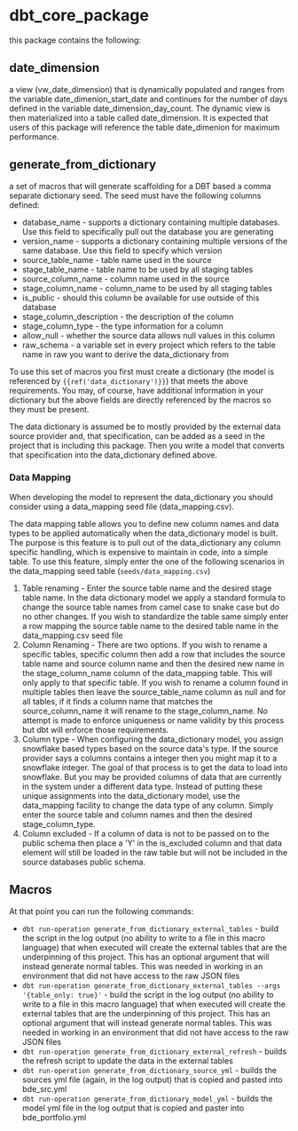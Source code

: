 
# dbt_core_package
this package contains the following:

## date_dimension 
a view (vw_date_dimension) that is dynamically populated and ranges from the variable date_dimenion_start_date and continues for the number of days defined in the variable date_dimension_day_count. The dynamic view is then materialized into a table called date_dimension. It is expected that users of this package will reference the table date_dimenion for maximum performance.

## generate_from_dictionary
a set of macros that will generate scaffolding for a DBT based a comma separate dictionary seed. The seed must have the following columns defined:
* database_name - supports a dictionary containing multiple databases. Use this field to specifically pull out the database you are generating
* version_name - supports a dictionary containing multiple versions of the same database. Use this field to specify which version
* source_table_name - table name used in the source
* stage_table_name - table name to be used by all staging tables
* source_column_name - column name used in the source
* stage_column_name - column_name to be used by all staging tables
* is_public - should this column be available for use outside of this database
* stage_column_description - the description of the column
* stage_column_type - the type information for a column
* allow_null - whether the source data allows null values in this column
* raw_schema - a variable set in every project which refers to the table name in raw you want to derive the data_dictionary from

To use this set of macros you first must create a dictionary (the model is referenced by ```{{ref('data_dictionary')}}```) that meets the above requirements. You may, of course, have additional information in your dictionary but the above fields are directly referenced by the macros so they must be present.  

The data dictionary is assumed be to mostly provided by the external data source provider and, that specification, can be added as a seed in the project that is including this package. Then you write a model that converts that specification into the data_dictionary defined above.

### Data Mapping
When developing the model to represent the data_dictionary you should consider using a data_mapping seed file (data_mapping.csv). 

The data mapping table allows you to define new column names and data types to be applied automatically when the data_dictionary model is built. The purpose is this feature is to pull out of the data_dictionary any column specific handling, which is expensive to maintain in code, into a simple table. To use this feature, simply enter the one of the following scenarios in the data_mapping seed table (```seeds/data_mapping.csv```)
1. Table renaming - Enter the source table name and the desired stage table name. In the data dictionary model we apply a standard formula to change the source table names from camel case to snake case but do no other changes. If you wish to standardize the table same simply enter a row mapping the source table name to the desired table name in the data_mapping.csv seed file
2. Column Renaming - There are two options. If you wish to rename a specific tables, specific column then add a row that includes the source table name and source column name and then the desired new name in the stage_column_name column of the data_mapping table. This will only apply to that specific table. If you wish to rename a column found in multiple tables then leave the source_table_name column as null and for all tables, if it finds a column name that matches the source_column_name it will rename to the stage_column_name. No attempt is made to enforce uniqueness or name validity by this process but dbt will enforce those requirements.
3. Column type - When configuring the data_dictionary model, you assign snowflake based types based on the source data's type. If the source provider says a columns contains a integer then you might map it to a snowflake integer. The goal of that process is to get the data to load into snowflake. But you may be provided columns of data that are currently in the system under a different data type. Instead of putting these unique assignments into the data_dictionary model, use the data_mapping facility to change the data type of any column. Simply enter the source table and column names and then the desired stage_column_type.
4. Column excluded - If a column of data is not to be passed on to the public schema then place a 'Y' in the is_excluded column and that data element will still be loaded in the raw table but will not be included in the source databases public schema.


## Macros
At that point you can run the following commands:

* `dbt run-operation generate_from_dictionary_external_tables` - build the script in the log output (no ability to write to a file in this macro language) that when executed will create the external tables that are the underpinning of this project. This has an optional argument that will instead generate normal tables. This was needed in working in an environment that did not have access to the raw JSON files
* `dbt run-operation generate_from_dictionary_external_tables --args '{table_only: true}'` - build the script in the log output (no ability to write to a file in this macro language) that when executed will create the external tables that are the underpinning of this project. This has an optional argument that will instead generate normal tables. This was needed in working in an environment that did not have access to the raw JSON files
* `dbt run-operation generate_from_dictionary_external_refresh` - builds the refresh script to update the data in the external tables
* `dbt run-operation generate_from_dictionary_source_yml` - builds the sources yml file (again, in the log output) that is copied and pasted into bde_src.yml
* `dbt run-operation generate_from_dictionary_model_yml` - builds the model yml file in the log output that is copied and paster into bde_portfolio.yml
